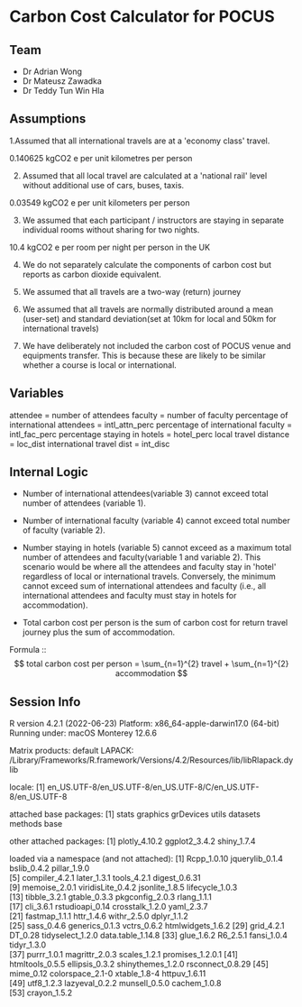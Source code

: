 # Carbon Cost Calculator for POCUS

## Team

- Dr Adrian Wong
- Dr Mateusz Zawadka
- Dr Teddy Tun Win Hla

## Assumptions

1.Assumed that all international travels are at a 'economy class' travel. 

0.140625 kgCO2 e per unit kilometres per person

2. Assumed that all local travel are calculated at a 'national rail' level without additional use of cars, buses, taxis. 

0.03549 kgCO2 e per unit kilometers per person

3. We assumed that each participant / instructors are staying in separate individual rooms without sharing for two nights.

10.4 kgCO2 e per room per night per person in the UK 

4. We do not separately calculate the components of carbon cost but reports as carbon dioxide equivalent.

5. We assumed that all travels are a two-way (return) journey

6. We assumed that all travels are normally distributed around a mean (user-set) and standard deviation(set at 10km for local and 50km for international travels)

7.  We have deliberately not included the carbon cost of POCUS venue and equipments transfer. This is because these are likely to be similar whether a course is local or international.

## Variables

attendee = number of attendees
faculty = number of faculty
percentage of international attendees = intl_attn_perc
percentage of international faculty = intl_fac_perc
percentage staying in hotels = hotel_perc
local travel distance = loc_dist
international travel dist = int_disc 

## Internal Logic

- Number of international attendees(variable 3) cannot exceed total number of attendees (variable 1). 

- Number of international faculty (variable 4) cannot exceed total number of faculty (variable 2).

- Number staying in hotels (variable 5) cannot exceed as a maximum total number of attendees and faculty(variable 1 and variable 2). This scenario would be where all the attendees and faculty stay in 'hotel' regardless of local or international travels. Conversely, the minimum cannot exceed sum of international attendees and faculty (i.e., all international attendees and faculty must stay in hotels for accommodation).

- Total carbon cost per person is the sum of carbon cost for return travel journey plus the sum of accommodation.

Formula :: 
$$
total carbon cost per person = \sum_{n=1}^{2} travel  +  \sum_{n=1}^{2} accommodation
$$


## Session Info
R version 4.2.1 (2022-06-23)Platform: x86_64-apple-darwin17.0 (64-bit)Running under: macOS Monterey 12.6.6Matrix products: defaultLAPACK: /Library/Frameworks/R.framework/Versions/4.2/Resources/lib/libRlapack.dyliblocale:[1] en_US.UTF-8/en_US.UTF-8/en_US.UTF-8/C/en_US.UTF-8/en_US.UTF-8attached base packages:[1] stats     graphics  grDevices utils     datasets  methods   base     other attached packages:[1] plotly_4.10.2 ggplot2_3.4.2 shiny_1.7.4  loaded via a namespace (and not attached): [1] Rcpp_1.0.10       jquerylib_0.1.4   bslib_0.4.2       pillar_1.9.0      [5] compiler_4.2.1    later_1.3.1       tools_4.2.1       digest_0.6.31     [9] memoise_2.0.1     viridisLite_0.4.2 jsonlite_1.8.5    lifecycle_1.0.3  [13] tibble_3.2.1      gtable_0.3.3      pkgconfig_2.0.3   rlang_1.1.1      [17] cli_3.6.1         rstudioapi_0.14   crosstalk_1.2.0   yaml_2.3.7       [21] fastmap_1.1.1     httr_1.4.6        withr_2.5.0       dplyr_1.1.2      [25] sass_0.4.6        generics_0.1.3    vctrs_0.6.2       htmlwidgets_1.6.2[29] grid_4.2.1        DT_0.28           tidyselect_1.2.0  data.table_1.14.8[33] glue_1.6.2        R6_2.5.1          fansi_1.0.4       tidyr_1.3.0      [37] purrr_1.0.1       magrittr_2.0.3    scales_1.2.1      promises_1.2.0.1 [41] htmltools_0.5.5   ellipsis_0.3.2    shinythemes_1.2.0 rsconnect_0.8.29 [45] mime_0.12         colorspace_2.1-0  xtable_1.8-4      httpuv_1.6.11    [49] utf8_1.2.3        lazyeval_0.2.2    munsell_0.5.0     cachem_1.0.8     [53] crayon_1.5.2  